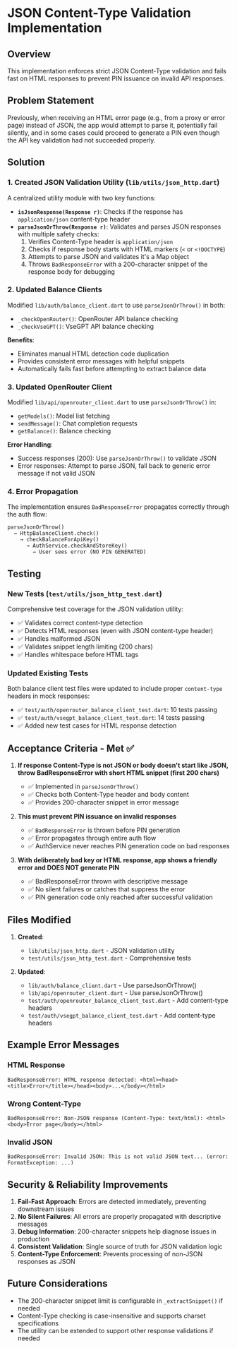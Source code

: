 # JSON Content-Type Validation Implementation

## Overview

This implementation enforces strict JSON Content-Type validation and fails fast on HTML responses to prevent PIN issuance on invalid API responses.

## Problem Statement

Previously, when receiving an HTML error page (e.g., from a proxy or error page) instead of JSON, the app would attempt to parse it, potentially fail silently, and in some cases could proceed to generate a PIN even though the API key validation had not succeeded properly.

## Solution

### 1. Created JSON Validation Utility (`lib/utils/json_http.dart`)

A centralized utility module with two key functions:

- **`isJsonResponse(Response r)`**: Checks if the response has `application/json` content-type header
- **`parseJsonOrThrow(Response r)`**: Validates and parses JSON responses with multiple safety checks:
  1. Verifies Content-Type header is `application/json`
  2. Checks if response body starts with HTML markers (`<` or `<!DOCTYPE`)
  3. Attempts to parse JSON and validates it's a Map object
  4. Throws `BadResponseError` with a 200-character snippet of the response body for debugging

### 2. Updated Balance Clients

Modified `lib/auth/balance_client.dart` to use `parseJsonOrThrow()` in both:
- `_checkOpenRouter()`: OpenRouter API balance checking
- `_checkVseGPT()`: VseGPT API balance checking

**Benefits**:
- Eliminates manual HTML detection code duplication
- Provides consistent error messages with helpful snippets
- Automatically fails fast before attempting to extract balance data

### 3. Updated OpenRouter Client

Modified `lib/api/openrouter_client.dart` to use `parseJsonOrThrow()` in:
- `getModels()`: Model list fetching
- `sendMessage()`: Chat completion requests
- `getBalance()`: Balance checking

**Error Handling**:
- Success responses (200): Use `parseJsonOrThrow()` to validate JSON
- Error responses: Attempt to parse JSON, fall back to generic error message if not valid JSON

### 4. Error Propagation

The implementation ensures `BadResponseError` propagates correctly through the auth flow:

```
parseJsonOrThrow() 
  → HttpBalanceClient.check()
    → checkBalanceForApiKey()
      → AuthService.checkAndStoreKey()
        → User sees error (NO PIN GENERATED)
```

## Testing

### New Tests (`test/utils/json_http_test.dart`)

Comprehensive test coverage for the JSON validation utility:
- ✅ Validates correct content-type detection
- ✅ Detects HTML responses (even with JSON content-type header)
- ✅ Handles malformed JSON
- ✅ Validates snippet length limiting (200 chars)
- ✅ Handles whitespace before HTML tags

### Updated Existing Tests

Both balance client test files were updated to include proper `content-type` headers in mock responses:
- ✅ `test/auth/openrouter_balance_client_test.dart`: 10 tests passing
- ✅ `test/auth/vsegpt_balance_client_test.dart`: 14 tests passing
- ✅ Added new test cases for HTML response detection

## Acceptance Criteria - Met ✅

1. **If response Content-Type is not JSON or body doesn't start like JSON, throw BadResponseError with short HTML snippet (first 200 chars)** 
   - ✅ Implemented in `parseJsonOrThrow()`
   - ✅ Checks both Content-Type header and body content
   - ✅ Provides 200-character snippet in error message

2. **This must prevent PIN issuance on invalid responses**
   - ✅ `BadResponseError` is thrown before PIN generation
   - ✅ Error propagates through entire auth flow
   - ✅ AuthService never reaches PIN generation code on bad responses

3. **With deliberately bad key or HTML response, app shows a friendly error and DOES NOT generate PIN**
   - ✅ BadResponseError thrown with descriptive message
   - ✅ No silent failures or catches that suppress the error
   - ✅ PIN generation code only reached after successful validation

## Files Modified

1. **Created**:
   - `lib/utils/json_http.dart` - JSON validation utility
   - `test/utils/json_http_test.dart` - Comprehensive tests

2. **Updated**:
   - `lib/auth/balance_client.dart` - Use parseJsonOrThrow()
   - `lib/api/openrouter_client.dart` - Use parseJsonOrThrow()
   - `test/auth/openrouter_balance_client_test.dart` - Add content-type headers
   - `test/auth/vsegpt_balance_client_test.dart` - Add content-type headers

## Example Error Messages

### HTML Response
```
BadResponseError: HTML response detected: <html><head><title>Error</title></head><body>...</body></html>
```

### Wrong Content-Type
```
BadResponseError: Non-JSON response (Content-Type: text/html): <html><body>Error page</body></html>
```

### Invalid JSON
```
BadResponseError: Invalid JSON: This is not valid JSON text... (error: FormatException: ...)
```

## Security & Reliability Improvements

1. **Fail-Fast Approach**: Errors are detected immediately, preventing downstream issues
2. **No Silent Failures**: All errors are properly propagated with descriptive messages
3. **Debug Information**: 200-character snippets help diagnose issues in production
4. **Consistent Validation**: Single source of truth for JSON validation logic
5. **Content-Type Enforcement**: Prevents processing of non-JSON responses as JSON

## Future Considerations

- The 200-character snippet limit is configurable in `_extractSnippet()` if needed
- Content-Type checking is case-insensitive and supports charset specifications
- The utility can be extended to support other response validations if needed
